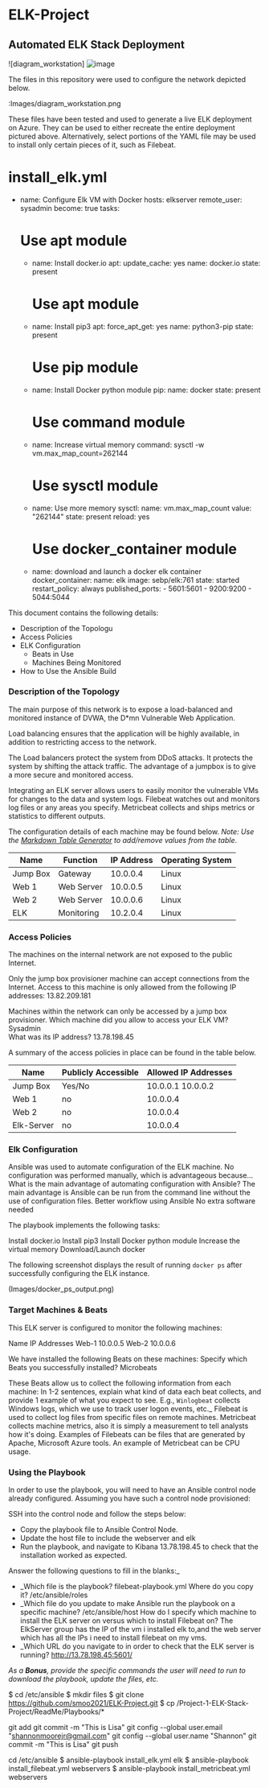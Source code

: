 # ELK-Project                                                                                                                                                                                                     
## Automated ELK Stack Deployment
![diagram_workstation] ![image](https://user-images.githubusercontent.com/91638328/135723773-52ba85ec-d32e-441f-889e-694485eb2275.png)


The files in this repository were used to configure the network depicted below.

:Images/diagram_workstation.png 

These files have been tested and used to generate a live ELK deployment on Azure. They can be used to either recreate the entire deployment pictured above. Alternatively, select portions of the YAML file may be used to install only certain pieces of it, such as Filebeat.

 
 
 
 # install_elk.yml
- name: Configure Elk VM with Docker
 hosts: elkserver
 remote_user: sysadmin
 become: true
 tasks:
   # Use apt module
   - name: Install docker.io
     apt:
       update_cache: yes
       name: docker.io
       state: present

     # Use apt module
   - name: Install pip3
     apt:
       force_apt_get: yes
       name: python3-pip
       state: present

     # Use pip module
   - name: Install Docker python module
     pip:
       name: docker
       state: present

     # Use command module
   - name: Increase virtual memory
     command: sysctl -w vm.max_map_count=262144

     # Use sysctl module
   - name: Use more memory
     sysctl:
       name: vm.max_map_count
       value: "262144"
       state: present
       reload: yes

     # Use docker_container module
   - name: download and launch a docker elk container
     docker_container:
       name: elk
       image: sebp/elk:761
       state: started
       restart_policy: always
       published_ports:
         - 5601:5601
         - 9200:9200
         - 5044:5044


This document contains the following details:
- Description of the Topologu
- Access Policies
- ELK Configuration
  - Beats in Use
  - Machines Being Monitored
- How to Use the Ansible Build


### Description of the Topology

The main purpose of this network is to expose a load-balanced and monitored instance of DVWA, the D*mn Vulnerable Web Application.

Load balancing ensures that the application will be highly available, in addition to restricting access to the network.

The Load balancers protect the system from DDoS attacks. It protects the system by shifting the attack traffic. The advantage of a jumpbox is to give a more secure and monitored access. 

Integrating an ELK server allows users to easily monitor the vulnerable VMs for changes to the data and system logs.
Filebeat watches out and monitors log files or any areas you specify.
Metricbeat collects and ships metrics or statistics to different outputs. 

The configuration details of each machine may be found below.
_Note: Use the [Markdown Table Generator](http://www.tablesgenerator.com/markdown_tables) to add/remove values from the table_.

| Name     | Function | IP Address | Operating System |
|----------|----------|------------|------------------|
| Jump Box | Gateway  | 10.0.0.4   | Linux            |
| Web 1     | Web Server  | 10.0.0.5   | Linux            |
| Web 2     | Web Server  | 10.0.0.6   | Linux            |
| ELK      | Monitoring  | 10.2.0.4   | Linux            |

### Access Policies

The machines on the internal network are not exposed to the public Internet. 

Only the jump box provisioner machine can accept connections from the Internet. Access to this machine is only allowed from the following IP addresses: 13.82.209.181


Machines within the network can only be accessed by a jump box provisioner.
 Which machine did you allow to access your ELK VM? Sysadmin    
 What was its IP address? 13.78.198.45

A summary of the access policies in place can be found in the table below.

| Name     | Publicly Accessible | Allowed IP Addresses |
|----------|---------------------|----------------------|
| Jump Box | Yes/No              | 10.0.0.1 10.0.0.2     |
| Web 1         |      no              |  10.0.0.4                  |
|  Web 2        |          no          |     10.0.0.4               |
|Elk-Server   | no                   | 10.0.0.4                   |

### Elk Configuration

Ansible was used to automate configuration of the ELK machine. No configuration was performed manually, which is advantageous because...
What is the main advantage of automating configuration with Ansible?
The main advantage is Ansible can be run from the command line without the use of configuration files.
Better workflow using Ansible
No extra software needed 


The playbook implements the following tasks:

Install docker.io
Install pip3
Install Docker python module
Increase the virtual memory
Download/Launch docker 

The following screenshot displays the result of running `docker ps` after successfully configuring the ELK instance.

(Images/docker_ps_output.png)

### Target Machines & Beats
This ELK server is configured to monitor the following machines:

Name
IP Addresses
Web-1
10.0.0.5
Web-2
10.0.0.6



We have installed the following Beats on these machines:
Specify which Beats you successfully installed? Microbeats

These Beats allow us to collect the following information from each machine:
In 1-2 sentences, explain what kind of data each beat collects, and provide 1 example of what you expect to see. E.g., `Winlogbeat` collects Windows logs, which we use to track user logon events, etc._
Filebeat is used to collect log files from specific files on remote machines. Metricbeat collects machine metrics, also it is simply a measurement to tell analysts how it's doing. Examples of Filebeats can be files that are generated by Apache, Microsoft Azure tools. An example of Metricbeat can be CPU usage.

### Using the Playbook
In order to use the playbook, you will need to have an Ansible control node already configured. Assuming you have such a control node provisioned: 

SSH into the control node and follow the steps below:
- Copy the playbook file to Ansible Control Node.
- Update the host file to include the webserver and elk
- Run the playbook, and navigate to Kibana 13.78.198.45  to check that the installation worked as expected.

Answer the following questions to fill in the blanks:_
- _Which file is the playbook? filebeat-playbook.yml
 Where do you copy it? /etc/ansible/roles
- _Which file do you update to make Ansible run the playbook on a specific machine? /etc/ansible/host
 How do I specify which machine to install the ELK server on versus which to install Filebeat on? The ElkServer group has the IP of the vm i installed elk to,and the web server which has all the IPs i need to install filebeat on my vms.
- _Which URL do you navigate to in order to check that the ELK server is running? http://13.78.198.45:5601/

_As a **Bonus**, provide the specific commands the user will need to run to download the playbook, update the files, etc._




$ cd /etc/ansible
$ mkdir files
$ git clone https://github.com/smoo2021/ELK-Project.git
$ cp /Project-1-ELK-Stack-Project/ReadMe/Playbooks/*


git add
git commit -m "This is Lisa"
git config --global user.email "shannonmoorejr@gmail.com"
git config --global user.name "Shannon"
git commit -m "This is Lisa"
git push

cd /etc/ansible
 $ ansible-playbook install_elk.yml elk
 $ ansible-playbook install_filebeat.yml webservers
 $ ansible-playbook install_metricbeat.yml webservers
